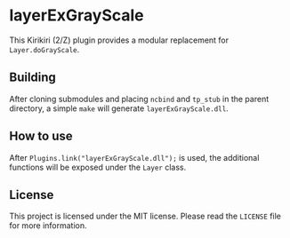# layerExGrayScale

This Kirikiri (2/Z) plugin provides a modular replacement for `Layer.doGrayScale`.

## Building

After cloning submodules and placing `ncbind` and `tp_stub` in the parent directory, a simple `make` will generate `layerExGrayScale.dll`.

## How to use

After `Plugins.link("layerExGrayScale.dll");` is used, the additional functions will be exposed under the `Layer` class.

## License

This project is licensed under the MIT license. Please read the `LICENSE` file for more information.  
